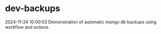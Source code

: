 # dev-backups
2024-11-24 10:00:03 Demonstration of automatic mongo db backups using workflow and actions.
